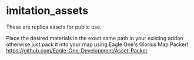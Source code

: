 # imitation_assets
These are replica assets for public use.

Place the desired materials in the exact same path in your existing addon otherwise just pack it into your map using Eagle One's Glorius Map Packer! 
https://github.com/Eagle-One-Development/Asset-Packer
